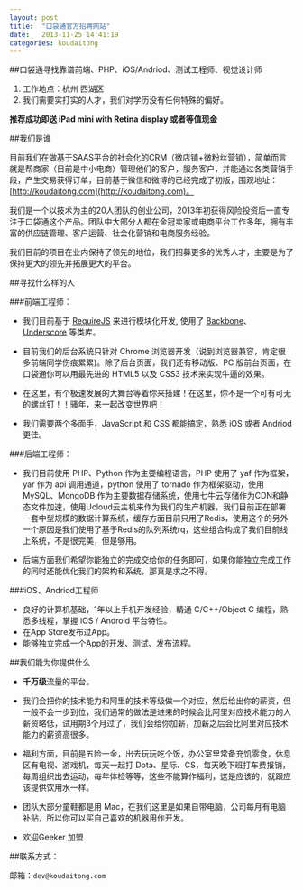 ```yaml
---
layout: post
title:  "口袋通官方招聘网站"
date:   2013-11-25 14:41:19
categories: koudaitong
---
```


##口袋通寻找靠谱前端、PHP、iOS/Andriod、测试工程师、视觉设计师

1. 工作地点：杭州 西湖区
2. 我们需要实打实的人才，我们对学历没有任何特殊的偏好。

**推荐成功即送 iPad mini with Retina display 或者等值现金**

##我们是谁

目前我们在做基于SAAS平台的社会化的CRM（微店铺+微粉丝营销），简单而言就是帮商家（目前是中小电商）管理他们的客户，服务客户，并能通过各类营销手段，产生交易获得订单，目前基于微信和微博的已经完成了初版，围观地址： [http://koudaitong.com](http://koudaitong.com)。

我们是一个以技术为主的20人团队的创业公司，2013年初获得风险投资后一直专注于口袋通这个产品。团队中大部分人都在金冠卖家或电商平台工作多年，拥有丰富的供应链管理、客户运营、社会化营销和电商服务经验。

我们目前的项目在业内保持了领先的地位，我们招募更多的优秀人才，主要是为了保持更大的领先并拓展更大的平台。

##寻找什么样的人

###前端工程师：

* 我们目前基于 [RequireJS](http://requirejs.org/) 来进行模块化开发, 使用了 [Backbone](http://backbonejs.org/)、[Underscore](http://underscorejs.org/) 等类库。

* 目前我们的后台系统只针对 Chrome 浏览器开发（说到浏览器兼容，肯定很多前端同学伤痕累累)。除了后台页面，我们还有移动版、PC 版前台页面，在口袋通你可以用最先进的 HTML5 以及 CSS3 技术来实现牛逼的效果。

* 在这里，有个极速发展的大舞台等着你来搭建！在这里，你不是一个可有可无的螺丝钉！！骚年，来一起改变世界吧！

* 我们需要两个多面手，JavaScript 和 CSS 都能搞定，熟悉 iOS 或者 Andriod 更佳。

###后端工程师：

* 我们目前使用 PHP、Python 作为主要编程语言，PHP 使用了 yaf 作为框架，yar 作为 api 调用通道，python 使用了 tornado 作为框架驱动，使用MySQL、MongoDB 作为主要数据存储系统，使用七牛云存储作为CDN和静态文件加速，使用Ucloud云主机来作为我们的生产机器，我们目前正在部署一套中型规模的数据计算系统，缓存方面目前只用了Redis，使用这个的另外一个原因是我们使用了基于Redis的队列系统rq，这些组合构成了我们目前线上系统，不是很完美，但是够用。

* 后端方面我们希望你能独立的完成交给你的任务即可，如果你能独立完成工作的同时还能优化我们的架构和系统，那真是求之不得。

###iOS、Andriod工程师

* 良好的计算机基础，1年以上手机开发经验，精通 C/C++/Object C 编程，熟悉多线程，掌握 iOS / Android 平台特性。
* 在App Store发布过App。
* 能够独立完成一个App的开发、测试、发布流程。

##我们能为你提供什么

* **千万级**流量的平台。

* 我们会把你的技术能力和阿里的技术等级做一个对应，然后给出你的薪资，但一般不会一步到位，我们通常的做法是进来的时候会比阿里对应技术能力的人薪资略低，试用期3个月过了，我们会给你加薪，加薪之后会比阿里对应技术能力的薪资高很多。

* 福利方面，目前是五险一金，出去玩玩吃个饭，办公室里常备充饥零食，休息区有电视、游戏机，每天一起打 Dota、星际、CS，每天晚下班打车费报销，每周组织出去运动，每年体检等等，这些不能算作福利，这是应该的，就跟应该提供饮用水一样。

* 团队大部分童鞋都是用 Mac，在我们这里是如果自带电脑，公司每月有电脑补贴，所以你可以买自己喜欢的机器用作开发。

* 欢迎Geeker 加盟

##联系方式：

邮箱：`dev@koudaitong.com`
